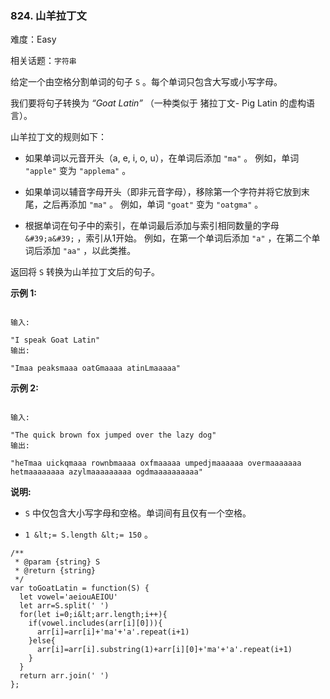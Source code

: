 ### 824. 山羊拉丁文

难度：Easy

相关话题：`字符串`

给定一个由空格分割单词的句子 `S` 。每个单词只包含大写或小写字母。



我们要将句子转换为 *&ldquo;Goat Latin&rdquo;* （一种类似于 猪拉丁文- Pig Latin 的虚构语言）。



山羊拉丁文的规则如下：





* 如果单词以元音开头（a, e, i, o, u），在单词后添加 `"ma"` 。
例如，单词 `"apple"` 变为 `"applema"` 。


* 如果单词以辅音字母开头（即非元音字母），移除第一个字符并将它放到末尾，之后再添加 `"ma"` 。
例如，单词 `"goat"` 变为 `"oatgma"` 。


* 根据单词在句子中的索引，在单词最后添加与索引相同数量的字母 `&#39;a&#39;` ，索引从1开始。
例如，在第一个单词后添加 `"a"` ，在第二个单词后添加 `"aa"` ，以此类推。





返回将 `S` 转换为山羊拉丁文后的句子。



 **示例 1:** 





```

输入: 

"I speak Goat Latin"
输出: 

"Imaa peaksmaaa oatGmaaaa atinLmaaaaa"

```

 **示例 2:** 





```

输入: 

"The quick brown fox jumped over the lazy dog"
输出: 

"heTmaa uickqmaaa rownbmaaaa oxfmaaaaa umpedjmaaaaaa overmaaaaaaa hetmaaaaaaaa azylmaaaaaaaaa ogdmaaaaaaaaaa"

```

 **说明:** 





*  `S` 中仅包含大小写字母和空格。单词间有且仅有一个空格。

*  `1 &lt;= S.length &lt;= 150` 。






```
/**
 * @param {string} S
 * @return {string}
 */
var toGoatLatin = function(S) {
  let vowel='aeiouAEIOU'
  let arr=S.split(' ')
  for(let i=0;i&lt;arr.length;i++){
    if(vowel.includes(arr[i][0])){
      arr[i]=arr[i]+'ma'+'a'.repeat(i+1)
    }else{
      arr[i]=arr[i].substring(1)+arr[i][0]+'ma'+'a'.repeat(i+1)
    }
  }
  return arr.join(' ')
};



```
